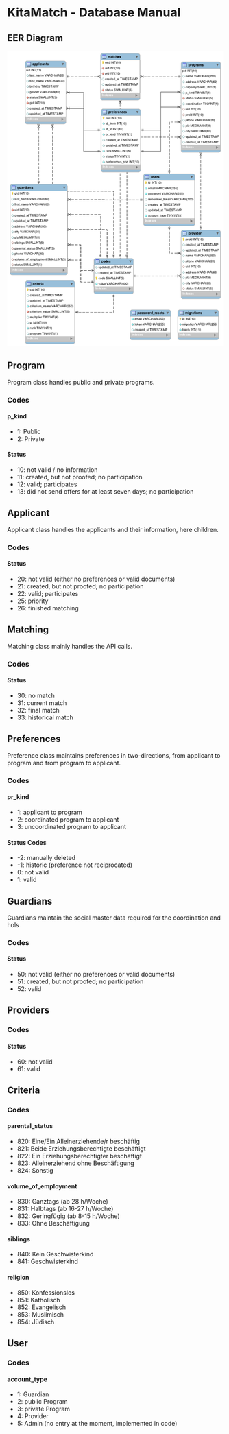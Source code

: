 # KitaMatch - Database Manual

## EER Diagram
![alt text](db_eer_diagram.png "EER Diagram")

## Program
Program class handles public and private programs.
### Codes
#### p_kind
* 1: Public
* 2: Private
#### Status
* 10: not valid / no information
* 11: created, but not proofed; no participation
* 12: valid; participates
* 13: did not send offers for at least seven days; no participation

## Applicant
Applicant class handles the applicants and their information, here children.
### Codes
#### Status
* 20: not valid (either no preferences or valid documents)
* 21: created, but not proofed; no participation
* 22: valid; participates
* 25: priority
* 26: finished matching

## Matching
Matching class mainly handles the API calls.
### Codes
#### Status
* 30: no match
* 31: current match
* 32: final match
* 33: historical match

## Preferences
Preference class maintains preferences in two-directions, from applicant to program and from program to applicant.
### Codes
#### pr_kind
* 1: applicant to program
* 2: coordinated program to applicant
* 3: uncoordinated program to applicant
#### Status Codes
* -2: manually deleted
* -1: historic (preference not reciprocated)
* 0: not valid
* 1: valid

## Guardians
Guardians maintain the social master data required for the coordination and hols
### Codes
#### Status
* 50: not valid (either no preferences or valid documents)
* 51: created, but not proofed; no participation
* 52: valid

## Providers
### Codes
#### Status
* 60: not valid
* 61: valid

## Criteria
### Codes
#### parental_status
* 820: Eine/Ein Alleinerziehende/r beschäftig
* 821: Beide Erziehungsberechtigte beschäftigt
* 822: Ein Erziehungsberechtigter beschäftigt
* 823: Alleinerziehend ohne Beschäftigung
* 824: Sonstig
#### volume_of_employment
* 830: Ganztags (ab 28 h/Woche)
* 831: Halbtags (ab 16-27 h/Woche)
* 832: Geringfügig (ab 8-15 h/Woche)
* 833: Ohne Beschäftigung
#### siblings
* 840: Kein Geschwisterkind
* 841: Geschwisterkind
#### religion
* 850: Konfessionslos
* 851: Katholisch
* 852: Evangelisch
* 853: Muslimisch
* 854: Jüdisch

## User
### Codes
#### account_type
* 1: Guardian
* 2: public Program
* 3: private Program
* 4: Provider
* 5: Admin (no entry at the moment, implemented in code)
